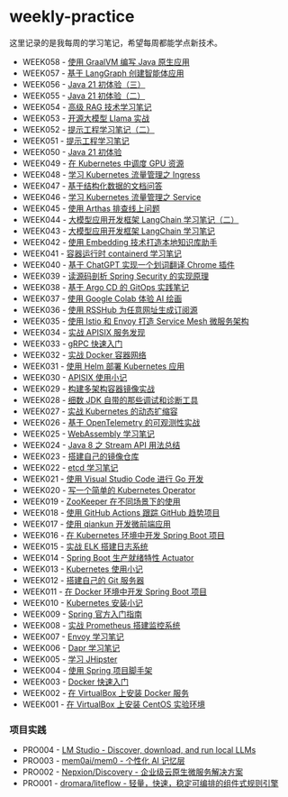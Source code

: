 # weekly-practice

这里记录的是我每周的学习笔记，希望每周都能学点新技术。

* WEEK058 - [使用 GraalVM 编写 Java 原生应用](./notes/week058-java-native-app-with-graalvm/README.md)
* WEEK057 - [基于 LangGraph 创建智能体应用](./notes/week057-create-agents-with-langgraph/README.md)
* WEEK056 - [Java 21 初体验（三）](./notes/week056-java-21-notes-3/README.md)
* WEEK055 - [Java 21 初体验（二）](./notes/week055-java-21-notes-2/README.md)
* WEEK054 - [高级 RAG 技术学习笔记](./notes/week054-advanced-rag-notes/README.md)
* WEEK053 - [开源大模型 Llama 实战](./notes/week053-llama-in-action/README.md)
* WEEK052 - [提示工程学习笔记（二）](./notes/week052-prompt-engineering-notes-2/README.md)
* WEEK051 - [提示工程学习笔记](./notes/week051-prompt-engineering-notes/README.md)
* WEEK050 - [Java 21 初体验](./notes/week050-java-21-notes/README.md)
* WEEK049 - [在 Kubernetes 中调度 GPU 资源](./notes/week049-scheduling-gpus-in-kubernetes/README.md)
* WEEK048 - [学习 Kubernetes 流量管理之 Ingress](./notes/week048-kubernetes-traffic-management-ingress/README.md)
* WEEK047 - [基于结构化数据的文档问答](./notes/week047-structured-data-qa/README.md)
* WEEK046 - [学习 Kubernetes 流量管理之 Service](./notes/week046-kubernetes-traffic-management-service/README.md)
* WEEK045 - [使用 Arthas 排查线上问题](./notes/week045-trouble-shooting-with-arthas/README.md)
* WEEK044 - [大模型应用开发框架 LangChain 学习笔记（二）](./notes/week044-llm-application-frameworks-langchain-2/README.md)
* WEEK043 - [大模型应用开发框架 LangChain 学习笔记](./notes/week043-llm-application-frameworks-langchain/README.md)
* WEEK042 - [使用 Embedding 技术打造本地知识库助手](./notes/week042-doc-qa-using-embedding/README.md)
* WEEK041 - [容器运行时 containerd 学习笔记](./notes/week041-containerd-notes/README.md)
* WEEK040 - [基于 ChatGPT 实现一个划词翻译 Chrome 插件](./notes/week040-chrome-extension-with-chatgpt/README.md)
* WEEK039 - [读源码剖析 Spring Security 的实现原理](./notes/week039-dive-into-spring-security-sources/README.md)
* WEEK038 - [基于 Argo CD 的 GitOps 实践笔记](./notes/week038-gitops-with-argocd/README.md)
* WEEK037 - [使用 Google Colab 体验 AI 绘画](./notes/week037-ai-painting-with-google-colab/README.md)
* WEEK036 - [使用 RSSHub 为任意网址生成订阅源](./notes/week036-feed-everything-with-rsshub/README.md)
* WEEK035 - [使用 Istio 和 Envoy 打造 Service Mesh 微服务架构](./notes/week035-istio-envoy-service-mesh/README.md)
* WEEK034 - [实战 APISIX 服务发现](./notes/week034-apisix-service-discovery/README.md)
* WEEK033 - [gRPC 快速入门](./notes/week033-grpc-quickstart/README.md)
* WEEK032 - [实战 Docker 容器网络](./notes/week032-docker-network-in-action/README.md)
* WEEK031 - [使用 Helm 部署 Kubernetes 应用](./notes/week031-deploying-kubernetes-app-with-helm/README.md)
* WEEK030 - [APISIX 使用小记](./notes/week030-apisix-notes/README.md)
* WEEK029 - [构建多架构容器镜像实战](./notes/week029-build-multi-arch-images/README.md)
* WEEK028 - [细数 JDK 自带的那些调试和诊断工具](./notes/week028-jvm-diagnostic-tools/README.md)
* WEEK027 - [实战 Kubernetes 的动态扩缩容](./notes/week027-kubernetes-auto-scaling/README.md)
* WEEK026 - [基于 OpenTelemetry 的可观测性实战](./notes/week026-opentelemetry-observability/README.md)
* WEEK025 - [WebAssembly 学习笔记](./notes/week025-webassembly-notes/README.md)
* WEEK024 - [Java 8 之 Stream API 用法总结](./notes/week024-java-streams/README.md)
* WEEK023 - [搭建自己的镜像仓库](./notes/week023-build-your-own-image-registry/README.md)
* WEEK022 - [etcd 学习笔记](./notes/week022-etcd-notes/README.md)
* WEEK021 - [使用 Visual Studio Code 进行 Go 开发](./notes/week021-go-in-visual-studio-code/README.md)
* WEEK020 - [写一个简单的 Kubernetes Operator](./notes/week020-create-a-kubernetes-operator/README.md)
* WEEK019 - [ZooKeeper 在不同场景下的使用](./notes/week019-various-usage-of-zookeeper/README.md)
* WEEK018 - [使用 GitHub Actions 跟踪 GitHub 趋势项目](./notes/week018-tracking-github-trending/README.md)
* WEEK017 - [使用 qiankun 开发微前端应用](./notes/week017-qiankun-micro-frontends/README.md)
* WEEK016 - [在 Kubernetes 环境中开发 Spring Boot 项目](./notes/week016-spring-boot-on-kubernetes/README.md)
* WEEK015 - [实战 ELK 搭建日志系统](./notes/week015-elk-in-action/README.md)
* WEEK014 - [Spring Boot 生产就绪特性 Actuator](./notes/week014-spring-boot-actuator/README.md)
* WEEK013 - [Kubernetes 使用小记](./notes/week013-playing-with-kubernetes/README.md)
* WEEK012 - [搭建自己的 Git 服务器](./notes/week012-build-your-own-git-server/README.md)
* WEEK011 - [在 Docker 环境中开发 Spring Boot 项目](./notes/week011-spring-boot-on-docker/README.md)
* WEEK010 - [Kubernetes 安装小记](./notes/week010-install-kubernetes/README.md)
* WEEK009 - [Spring 官方入门指南](./notes/week009-spring-guides/README.md)
* WEEK008 - [实战 Prometheus 搭建监控系统](./notes/week008-prometheus-in-action/README.md)
* WEEK007 - [Envoy 学习笔记](./notes/week007-envoy-quickstart/README.md)
* WEEK006 - [Dapr 学习笔记](./notes/week006-dapr-quickstart/README.md)
* WEEK005 - [学习 JHipster](./notes/week005-jhipster-notes/README.md)
* WEEK004 - [使用 Spring 项目脚手架](./notes/week004-creating-spring-project/README.md)
* WEEK003 - [Docker 快速入门](./notes/week003-docker-getting-started/README.md)
* WEEK002 - [在 VirtualBox 上安装 Docker 服务](./notes/week002-install-docker/README.md)
* WEEK001 - [在 VirtualBox 上安装 CentOS 实验环境](./notes/week001-centos-on-virtualbox/README.md)

### 项目实践

* PRO004 - [LM Studio - Discover, download, and run local LLMs](./projects/pro004-lmstudio/README.md)
* PRO003 - [mem0ai/mem0 - 个性化 AI 记忆层](./projects/pro003-mem0ai-mem0/README.md)
* PRO002 - [Nepxion/Discovery - 企业级云原生微服务解决方案](./projects/pro002-Nepxion-Discovery/README.md)
* PRO001 - [dromara/liteflow - 轻量，快速，稳定可编排的组件式规则引擎](./projects/pro001-dromara-liteflow/README.md)
